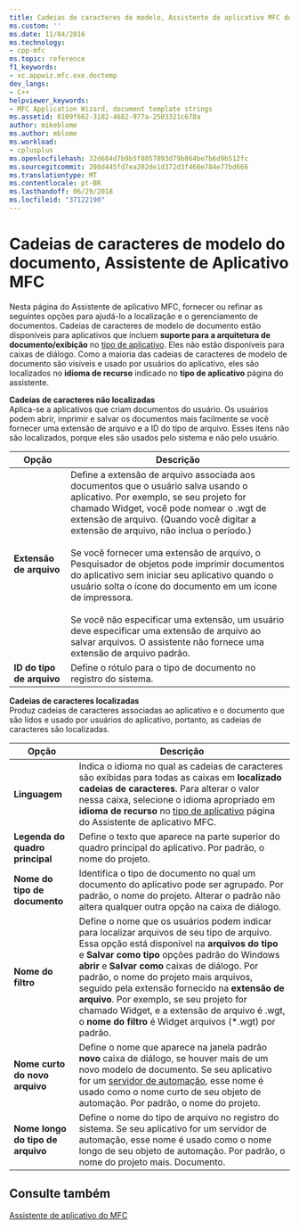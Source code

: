 ```yaml
---
title: Cadeias de caracteres de modelo, Assistente de aplicativo MFC documento | Microsoft Docs
ms.custom: ''
ms.date: 11/04/2016
ms.technology:
- cpp-mfc
ms.topic: reference
f1_keywords:
- vc.appwiz.mfc.exe.doctemp
dev_langs:
- C++
helpviewer_keywords:
- MFC Application Wizard, document template strings
ms.assetid: 8109f662-3182-4682-977a-2503321c678a
author: mikeblome
ms.author: mblome
ms.workload:
- cplusplus
ms.openlocfilehash: 32d684d7b9b5f8057893d79b864be7b6d9b512fc
ms.sourcegitcommit: 208d445fd7ea202de1d372d3f468e784e77bd666
ms.translationtype: MT
ms.contentlocale: pt-BR
ms.lasthandoff: 06/29/2018
ms.locfileid: "37122190"
---
```

# <a name="document-template-strings-mfc-application-wizard"></a>Cadeias de caracteres de modelo do documento, Assistente de Aplicativo MFC
Nesta página do Assistente de aplicativo MFC, fornecer ou refinar as seguintes opções para ajudá-lo a localização e o gerenciamento de documentos. Cadeias de caracteres de modelo de documento estão disponíveis para aplicativos que incluem **suporte para a arquitetura de documento/exibição** no [tipo de aplicativo](../../mfc/reference/application-type-mfc-application-wizard.md). Eles não estão disponíveis para caixas de diálogo. Como a maioria das cadeias de caracteres de modelo de documento são visíveis e usado por usuários do aplicativo, eles são localizados no **idioma de recurso** indicado no **tipo de aplicativo** página do assistente.  
  
 **Cadeias de caracteres não localizadas**  
 Aplica-se a aplicativos que criam documentos do usuário. Os usuários podem abrir, imprimir e salvar os documentos mais facilmente se você fornecer uma extensão de arquivo e a ID do tipo de arquivo. Esses itens não são localizados, porque eles são usados pelo sistema e não pelo usuário.  
  
|Opção|Descrição|  
|------------|-----------------|  
|**Extensão de arquivo**|Define a extensão de arquivo associada aos documentos que o usuário salva usando o aplicativo. Por exemplo, se seu projeto for chamado Widget, você pode nomear o .wgt de extensão de arquivo. (Quando você digitar a extensão de arquivo, não inclua o período.)<br /><br /> Se você fornecer uma extensão de arquivo, o Pesquisador de objetos pode imprimir documentos do aplicativo sem iniciar seu aplicativo quando o usuário solta o ícone do documento em um ícone de impressora.<br /><br /> Se você não especificar uma extensão, um usuário deve especificar uma extensão de arquivo ao salvar arquivos. O assistente não fornece uma extensão de arquivo padrão.|  
|**ID do tipo de arquivo**|Define o rótulo para o tipo de documento no registro do sistema.|  
  
 **Cadeias de caracteres localizadas**  
 Produz cadeias de caracteres associadas ao aplicativo e o documento que são lidos e usado por usuários do aplicativo, portanto, as cadeias de caracteres são localizadas.  
  
|Opção|Descrição|  
|------------|-----------------|  
|**Linguagem**|Indica o idioma no qual as cadeias de caracteres são exibidas para todas as caixas em **localizado cadeias de caracteres**. Para alterar o valor nessa caixa, selecione o idioma apropriado em **idioma de recurso** no [tipo de aplicativo](../../mfc/reference/application-type-mfc-application-wizard.md) página do Assistente de aplicativo MFC.|  
|**Legenda do quadro principal**|Define o texto que aparece na parte superior do quadro principal do aplicativo. Por padrão, o nome do projeto.|  
|**Nome do tipo de documento**|Identifica o tipo de documento no qual um documento do aplicativo pode ser agrupado. Por padrão, o nome do projeto. Alterar o padrão não altera qualquer outra opção na caixa de diálogo.|  
|**Nome do filtro**|Define o nome que os usuários podem indicar para localizar arquivos de seu tipo de arquivo. Essa opção está disponível na **arquivos do tipo** e **Salvar como tipo** opções padrão do Windows **abrir** e **Salvar como** caixas de diálogo. Por padrão, o nome do projeto mais arquivos, seguido pela extensão fornecido na **extensão de arquivo**. Por exemplo, se seu projeto for chamado Widget, e a extensão de arquivo é .wgt, o **nome do filtro** é Widget arquivos (*.wgt) por padrão.|  
|**Nome curto do novo arquivo**|Define o nome que aparece na janela padrão **novo** caixa de diálogo, se houver mais de um novo modelo de documento. Se seu aplicativo for um [servidor de automação](../../mfc/automation-servers.md), esse nome é usado como o nome curto de seu objeto de automação. Por padrão, o nome do projeto.|  
|**Nome longo do tipo de arquivo**|Define o nome do tipo de arquivo no registro do sistema. Se seu aplicativo for um servidor de automação, esse nome é usado como o nome longo de seu objeto de automação. Por padrão, o nome do projeto mais. Documento.|  
  
## <a name="see-also"></a>Consulte também  
 [Assistente de aplicativo do MFC](../../mfc/reference/mfc-application-wizard.md)


